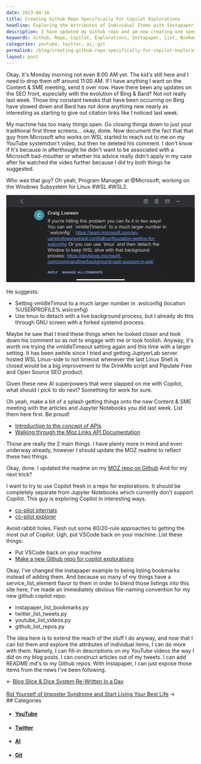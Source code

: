 ```yaml
---
date: 2023-04-10
title: Creating Github Repo Specifically For Copilot Explorations
headline: Exploring the Attributes of Individual Items with Instapaper, YouTube, Twitter, and Github
description: I have updated my Github repo and am now creating one specifically for Copilot explorations. I have created files such APIs as Instapaper to list Bookmarks, Twitter to list Tweets, YouTube to list Videos, and Github to list Repos. I am using various tools to express myself by transforming the output of theses systems into Web content, using AI to coach me. Learn how I'm using Instapaper, YouTube, Twitter, and Github with AI to explore.
keywords: Github, Repo, Copilot, Explorations, Instapaper, List, Bookmarks, Twitter, Tweets, YouTube, Videos, Tools, Express, Attributes, Individual, Items, Fill-in, Descriptions, Articles, README.md, News, Following
categories: youtube, twitter, ai, git
permalink: /blog/creating-github-repo-specifically-for-copilot-explorations/
layout: post
---
```



Okay, it's Monday morning not even 8:00 AM yet. The kid's still here and I need
to drop them off around 11:00 AM. If I have anything I want on the Content &
SME meeting, send it over now. Have there been any updates on the SEO front,
especially with the evolution of Bing & Bard? Not not really last week. Those
tiny constant tweaks that have been occurring on Bing have slowed down and Bard
has not done anything new nearly as interesting as starting to give out
citation links like I noticed last week.

My machine has too many things open. Go closing things down to just your
traditional first three screens... okay, done. Now document the fact that that
guy from Microsoft who works on WSL started to reach out to me on my YouTube
systemdon't video, but then he deleted his comment. I don't know if it's
because in afterthought he didn't want to be associated with a Microsoft
bad-mouther or whether his advice really didn't apply in my case after he
watched the video further because I did try both things he suggested.

Who was that guy? Oh yeah, Program Manager at @Microsoft, working on the
Windows Subsystem for Linux #WSL #WSL2.

![Craig Loewen Microsoft WSL Program Manager](/assets/images/Craig-Loewen-Microsoft-WSL-Program-Manager.PNG)

He suggests:

- Setting vmIdleTimout to a much larger number in .wslconfig (location
  %USERPROFILE%\.wslconfig)
- Use tmux to detach with a live background process, but I already do this
  through GNU screen with a forked systemd process.

Maybe he saw that I tried these things when he looked closer and took down his
comment so as not to engage with me or look foolish. Anyway, it's worth me
trying the vmIdleTimeout setting again and this time with a larger setting. It
has been awhile since I tried and getting JuptyerLab server hosted WSL
Linux-side to not timeout whenever the last Linux Shell is closed would be a
big improvement to the DrinkMe script and Pipulate Free and Open Source SEO
product.

Given these new AI superpowers that were slapped on me with Copilot, what
should I pick to do next? Something for work for sure.

Oh yeah, make a bit of a splash getting things onto the new Content & SME
meeting with the articles and Jupyter Notebooks you did last week. List them
here first. Be proud!

- [Introduction to the concept of APIs](https://mikelev.in/blog/moz-links-api-an-introduction/)
- [Walking through the Moz Links API Documentation](https://github.com/miklevin/moz/blob/main/nbs/10_links_api.ipynb)

Those are really the 2 main things. I have plenty more in mind and even
underway already, however I should update the MOZ readme to reflect these two
things.

Okay, done. I updated the readme on my [MOZ repo on Github](https://github.com/miklevin/moz)
And for my next trick?

I want to try to use Copilot fresh in a repo for explorations. It should be
completely separate from Jupyter Notebooks which currently don't support
Copilot. This guy is exploring Copilot in interesting ways.

- [co-pilot internals](https://thakkarparth007.github.io/copilot-explorer/posts/copilot-internals)
- [co-pilot explorer](https://thakkarparth007.github.io/copilot-explorer/)

Avoid rabbit holes. Flesh out some 80/20-rule approaches to getting the most
out of Copilot. Ugh, put VSCode back on your machine. List these things:

- Put VSCode back on your machine
- [Make a new Github repo for copilot explorations](https://github.com/miklevin/copilot)

Okay, I've changed the instapaper example to being listing bookmarks instead of
adding them. And because so many of my things have a service_list_element
flavor to them in order to blend those listings into this site here, I've made
an immediately obvious file-naming convention for my new github copilot repo:

- instapaper_list_bookmarks.py
- twitter_list_tweets.py
- youtube_list_videos.py
- github_list_repos.py

The idea here is to extend the reach of the stuff I do anyway, and now that I
can list them and explore the attributes of individual items, I can do more
with them. Namely, I can fill-in descriptions on my YouTube videos the way I
did on my blog posts. I can construct articles out of my tweets. I can add
README.md's to my Github repos. With Instapaper, I can just expose those items
from the news I've been following.


<div class="arrow-links"><div class="post-nav-prev"><span class="arrow">&larr;&nbsp;</span><a href="/blog/blog-slice-dice-system-re-written-in-a-day/">Blog Slice & Dice System Re-Written In a Day</a></div> &nbsp; <div class="post-nav-next"><a href="/blog/rid-yourself-of-imposter-syndrome-and-start-living-your-best-life/">Rid Yourself of Imposter Syndrome and Start Living Your Best Life</a><span class="arrow">&nbsp;&rarr;</span></div></div>
## Categories

<ul>
<li><h4><a href='/youtube/'>YouTube</a></h4></li>
<li><h4><a href='/twitter/'>Twitter</a></h4></li>
<li><h4><a href='/ai/'>AI</a></h4></li>
<li><h4><a href='/git/'>Git</a></h4></li></ul>